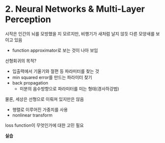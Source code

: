 # 2. Neural Networks & Multi-Layer Perception

시작은 인간의 뇌를 모방했을 지 모르지만, 비행기가 새처럼 날지 않듯 다른 모양새를 보이고 있음

- function approximator로 보는 것이 나아 보임

선형회귀의 목적?

- 입출력에서 기울기와 절편 등 파라미터를 찾는 것
- min squared error를 만드는 파라미터 찾기
- back propagation
  - 미분의 음수방향으로 파라미터를 미는 형태(경사하강법)

물론, 세상은 선형으로 이뤄져 있지만은 않음

- 행렬로 이루어진 가중치를 사용
- nonlinear transform

loss function이 무엇인가에 대한 고민 필요







**실습**

